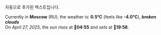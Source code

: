 
자동으로 추가된 텍스트입니다.

<!--START_SECTION:weather:moscow-->
Currently in **Moscow** (RU), the weather is: **0.5°C** (feels like **-4.0°C**), ***broken clouds***<br/>
On *April 27, 2025*, the *sun rises* at 🌅**04:55** and *sets* at 🌇**19:58**.
<!--END_SECTION:weather-->
